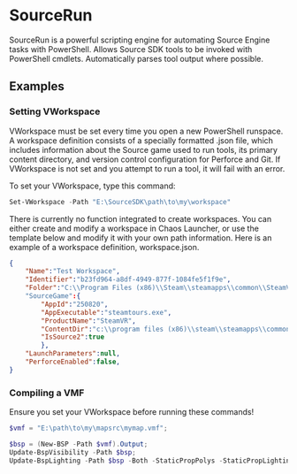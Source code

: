 # SourceRun

SourceRun is a powerful scripting engine for automating Source Engine tasks with PowerShell.
Allows Source SDK tools to be invoked with PowerShell cmdlets. Automatically parses tool output where possible.

## Examples

### Setting VWorkspace

VWorkspace must be set every time you open a new PowerShell runspace. A workspace definition consists of a specially formatted .json file, which includes information about the Source game used to run tools, its primary content directory, and version control configuration for Perforce and Git. If VWorkspace is not set and you attempt to run a tool, it will fail with an error.

To set your VWorkspace, type this command:

```powershell
Set-VWorkspace -Path "E:\SourceSDK\path\to\my\workspace"
```

There is currently no function integrated to create workspaces. You can either create and modify a workspace in Chaos Launcher, or use the template below and modify it with your own path information.
Here is an example of a workspace definition, workspace.json.

```json
{
    "Name":"Test Workspace",
    "Identifier":"b23fd964-a8df-4949-877f-1084fe5f1f9e",
    "Folder":"C:\\Program Files (x86)\\Steam\\steamapps\\common\\SteamVR\\tools\\steamvr_environments\\game\\steamtours_addons\\testaddon"
    "SourceGame":{
        "AppId":"250820",
        "AppExecutable":"steamtours.exe",
        "ProductName":"SteamVR",
        "ContentDir":"c:\\program files (x86)\\steam\\steamapps\\common\\SteamVR\\tools\\steamvr_environments\\game\\steamtours",
        "IsSource2":true
        },
    "LaunchParameters":null,
    "PerforceEnabled":false,
}
```

### Compiling a VMF

Ensure you set your VWorkspace before running these commands!

```powershell
$vmf = "E:\path\to\my\mapsrc\mymap.vmf";

$bsp = (New-BSP -Path $vmf).Output;
Update-BspVisibility -Path $bsp;
Update-BspLighting -Path $bsp -Both -StaticPropPolys -StaticPropLighting;
```